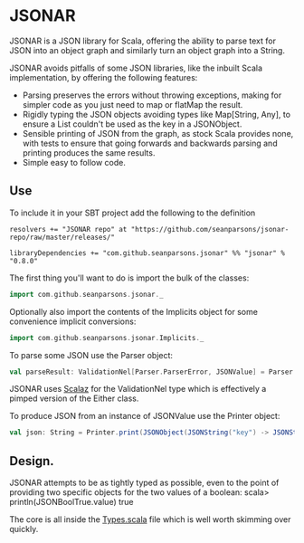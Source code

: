 # JSONAR

JSONAR is a JSON library for Scala, offering the ability to parse text for JSON into an object graph and similarly turn an object graph into a String.

JSONAR avoids pitfalls of some JSON libraries, like the inbuilt Scala implementation, by offering the following features:

* Parsing preserves the errors without throwing exceptions, making for simpler code as you just need to map or flatMap the result.
* Rigidly typing the JSON objects avoiding types like Map[String, Any], to ensure a List couldn't be used as the key in a JSONObject.
* Sensible printing of JSON from the graph, as stock Scala provides none, with tests to ensure that going forwards and backwards parsing and printing produces the same results.
* Simple easy to follow code.

## Use

To include it in your SBT project add the following to the definition

    resolvers += "JSONAR repo" at "https://github.com/seanparsons/jsonar-repo/raw/master/releases/"
    
    libraryDependencies += "com.github.seanparsons.jsonar" %% "jsonar" % "0.8.0"

The first thing you'll want to do is import the bulk of the classes:

```scala
import com.github.seanparsons.jsonar._
```
Optionally also import the contents of the Implicits object for some convenience implicit conversions:

```scala
import com.github.seanparsons.jsonar.Implicits._
```
    
To parse some JSON use the Parser object:

```scala
val parseResult: ValidationNel[Parser.ParserError, JSONValue] = Parser.parse("[10]")
```
JSONAR uses [Scalaz](http://code.google.com/p/scalaz/) for the ValidationNel type which is effectively a pimped version of the Either class.

To produce JSON from an instance of JSONValue use the Printer object:

```scala
val json: String = Printer.print(JSONObject(JSONString("key") -> JSONString("value")))
```
    
## Design.

JSONAR attempts to be as tightly typed as possible, even to the point of providing two specific objects for the two values of a boolean:
    scala> println(JSONBoolTrue.value)
    true

The core is all inside the [Types.scala](https://github.com/seanparsons/jsonar/blob/master/src/main/scala/com/github/seanparsons/jsonar/Types.scala) file which is well worth skimming over quickly.